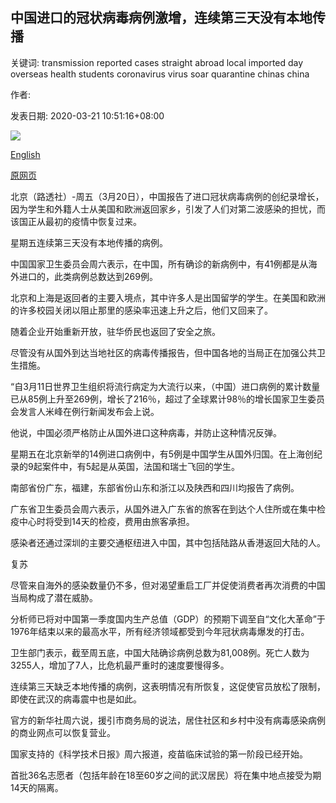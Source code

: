 ## 中国进口的冠状病毒病例激增，连续第三天没有本地传播

关键词: transmission reported cases straight abroad local imported day overseas health students coronavirus virus soar quarantine chinas china

作者: 

发表日期: 2020-03-21 10:51:16+08:00

![](https://www.straitstimes.com/sites/default/files/styles/x_large/public/articles/2020/03/21/nz_beijingairport_210320.jpg?itok=YyqABcgp)

[English](China%E2%80%99s%20imported%20coronavirus%20cases%20soar%2C%20no%20local%20transmission%20for%20third%20straight%20day.md)

[原网页](https://www.straitstimes.com/asia/east-asia/chinas-imported-coronavirus-cases-jump-as-students-expats-flock-home)

北京（路透社）-周五（3月20日），中国报告了进口冠状病毒病例的创纪录增长，因为学生和外籍人士从美国和欧洲返回家乡，引发了人们对第二波感染的担忧，而该国正从最初的疫情中恢复过来。

星期五连续第三天没有本地传播的病例。

中国国家卫生委员会周六表示，在中国，所有确诊的新病例中，有41例都是从海外进口的，此类病例总数达到269例。

北京和上海是返回者的主要入境点，其中许多人是出国留学的学生。在美国和欧洲的许多校园关闭以阻止那里的感染率迅速上升之后，他们又回来了。

随着企业开始重新开放，驻华侨民也返回了安全之旅。

尽管没有从国外到达当地社区的病毒传播报告，但中国各地的当局正在加强公共卫生措施。

“自3月11日世界卫生组织将流行病定为大流行以来，（中国）进口病例的累计数量已从85例上升至269例，增长了216％，超过了全球累计98％的增长国家卫生委员会发言人米峰在例行新闻发布会上说。

他说，中国必须严格防止从国外进口这种病毒，并防止这种情况反弹。

星期五在北京新举的14例进口病例中，有5例是中国学生从国外归国。在上海创纪录的9起案件中，有5起是从英国，法国和瑞士飞回的学生。

南部省份广东，福建，东部省份山东和浙江以及陕西和四川均报告了病例。

广东省卫生委员会周六表示，从国外进入广东省的旅客在到达个人住所或在集中检疫中心时将受到14天的检疫，费用由旅客承担。

感染者还通过深圳的主要交通枢纽进入中国，其中包括陆路从香港返回大陆的人。

复苏

尽管来自海外的感染数量仍不多，但对渴望重启工厂并促使消费者再次消费的中国当局构成了潜在威胁。

分析师已将对中国第一季度国内生产总值（GDP）的预期下调至自“文化大革命”于1976年结束以来的最高水平，所有经济领域都受到今年冠状病毒爆发的打击。

卫生部门表示，截至周五底，中国大陆确诊病例总数为81,008例。死亡人数为3255人，增加了7人，比危机最严重时的速度要慢得多。

连续第三天缺乏本地传播的病例，这表明情况有所恢复，这促使官员放松了限制，即使在武汉的病毒震中也是如此。

官方的新华社周六说，援引市商务局的说法，居住社区和乡村中没有病毒感染病例的商业网点可以恢复营业。

国家支持的《科学技术日报》周六报道，疫苗临床试验的第一阶段已经开始。

首批36名志愿者（包括年龄在18至60岁之间的武汉居民）将在集中地点接受为期14天的隔离。
